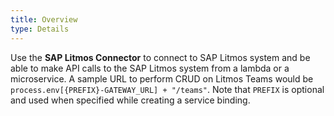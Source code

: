 ```yaml
---
title: Overview
type: Details
---
```

Use the **SAP Litmos Connector** to connect to SAP Litmos system and be able to make API calls to the SAP Litmos system from a lambda or a microservice.
A sample URL to perform CRUD on Litmos Teams would be `process.env[{PREFIX}-GATEWAY_URL] + "/teams"`.
Note that `PREFIX` is optional and used when specified while creating a service binding.

